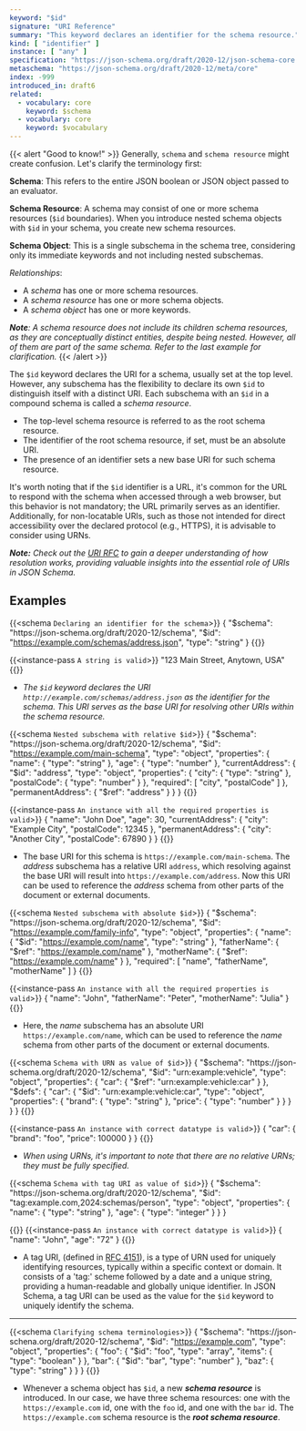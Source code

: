```yaml
---
keyword: "$id"
signature: "URI Reference"
summary: "This keyword declares an identifier for the schema resource."
kind: [ "identifier" ]
instance: [ "any" ]
specification: "https://json-schema.org/draft/2020-12/json-schema-core.html#section-8.2.1"
metaschema: "https://json-schema.org/draft/2020-12/meta/core"
index: -999
introduced_in: draft6
related:
  - vocabulary: core
    keyword: $schema
  - vocabulary: core
    keyword: $vocabulary
---
```


{{< alert "Good to know!" >}}
Generally, `schema` and `schema resource` might create confusion. Let's clarify the terminology first:

**Schema**: This refers to the entire JSON boolean or JSON object passed to an evaluator.

**Schema Resource**: A schema may consist of one or more schema resources (`$id` boundaries). When you introduce nested schema objects with `$id` in your schema, you create new schema resources.

**Schema Object**: This is a single subschema in the schema tree, considering only its immediate keywords and not including nested subschemas.


_Relationships_:
* A _schema_ has one or more schema resources.
* A _schema resource_ has one or more schema objects.
* A _schema object_ has one or more keywords.

_**Note**: A schema resource does not include its children schema resources, as they are conceptually distinct entities, despite being nested.  However, all of them are part of the same schema. Refer to the last example for clarification._
{{< /alert >}}

The `$id` keyword declares the URI for a schema, usually set at the top level. However, any subschema has the flexibility to declare its own `$id` to distinguish itself with a distinct URI. Each subschema with an `$id` in a compound schema is called a _schema resource_.

* The top-level schema resource is referred to as the root schema resource.
* The identifier of the root schema resource, if set, must be an absolute URI.
* The presence of an identifier sets a new base URI for such schema resource.

It's worth noting that if the `$id` identifier is a URL, it's common for the URL to respond with the schema when accessed through a web browser, but this behavior is not mandatory; the URL primarily serves as an identifier. Additionally, for non-locatable URIs, such as those not intended for direct accessibility over the declared protocol (e.g., HTTPS), it is advisable to consider using URNs.

_**Note:** Check out the [URI RFC](https://datatracker.ietf.org/doc/html/rfc3986) to gain a deeper understanding of how resolution works, providing valuable insights into the essential role of URIs in JSON Schema._


## Examples

{{<schema `Declaring an identifier for the schema`>}}
{
  "$schema": "https://json-schema.org/draft/2020-12/schema",
  "$id": "https://example.com/schemas/address.json",
  "type": "string"
}
{{</schema>}}

{{<instance-pass `A string is valid`>}}
"123 Main Street, Anytown, USA"
{{</instance-pass>}}


- _The `$id` keyword declares the URI `http://example.com/schemas/address.json` as the identifier for the schema. This URI serves as the base URI for resolving other URIs within the schema resource._

{{<schema `Nested subschema with relative $id`>}}
{
  "$schema": "https://json-schema.org/draft/2020-12/schema",
  "$id": "https://example.com/main-schema",
  "type": "object",
  "properties": {
    "name": { "type": "string" },
    "age": { "type": "number" },
    "currentAddress": {
      "$id": "address",
      "type": "object",
      "properties": {
        "city": { "type": "string" },
        "postalCode": { "type": "number" }
      },
      "required": [ "city", "postalCode" ]
    },
    "permanentAddress": {
      "$ref": "address"
    }
  }
}
{{</schema>}}

{{<instance-pass `An instance with all the required properties is valid`>}}
{
  "name": "John Doe",
  "age": 30,
  "currentAddress": {
    "city": "Example City",
    "postalCode": 12345
  },
  "permanentAddress": {
    "city": "Another City",
    "postalCode": 67890
  }
}
{{</instance-pass>}}

- The base URI for this schema is `https://example.com/main-schema`. The _address_ subschema has a relative URI `address`, which resolving against the base URI will result into `https://example.com/address`. Now this URI can be used to reference the  _address_ schema from other parts of the document or external documents.

{{<schema `Nested subschema with absolute $id`>}}
{
  "$schema": "https://json-schema.org/draft/2020-12/schema",
  "$id": "https://example.com/family-info",
  "type": "object",
  "properties": {
    "name": {
      "$id": "https://example.com/name",
      "type": "string"
    },
    "fatherName": { "$ref": "https://example.com/name" },
    "motherName": { "$ref": "https://example.com/name" }
  },
  "required": [ "name", "fatherName", "motherName" ]
}
{{</schema>}}

{{<instance-pass `An instance with all the required properties is valid`>}}
{
  "name": "John",
  "fatherName": "Peter",
  "motherName": "Julia"
}
{{</instance-pass>}}

- Here, the _name_ subschema has an absolute URI `https://example.com/name`, which can be used to reference the  _name_ schema from other parts of the document or external documents.

{{<schema `Schema with URN as value of $id`>}}
{
  "$schema": "https://json-schema.org/draft/2020-12/schema",
  "$id": "urn:example:vehicle",
  "type": "object",
  "properties": {
    "car": {
      "$ref": "urn:example:vehicle:car"
    }
  },
  "$defs": {
    "car": {
      "$id": "urn:example:vehicle:car",
      "type": "object",
      "properties": {
        "brand": { "type": "string" },
        "price": { "type": "number" }
      }
    }
  }
}
{{</schema>}}

{{<instance-pass `An instance with correct datatype is valid`>}}
{
  "car": {
    "brand": "foo",
    "price": 100000
  }
}
{{</instance-pass>}}

- _When using URNs, it's important to note that there are no relative URNs; they must be fully specified._

{{<schema `Schema with tag URI as value of $id`>}}
{
  "$schema": "https://json-schema.org/draft/2020-12/schema",
  "$id": "tag:example.com,2024:schemas/person",
  "type": "object",
  "properties": {
    "name": { "type": "string" },
    "age": { "type": "integer" }
  }
}

{{</schema>}}
{{<instance-pass `An instance with correct datatype is valid`>}}
{
  "name": "John",
  "age": "72"
}
{{</instance-pass>}}

- A tag URI, (defined in [RFC 4151](http://www.faqs.org/rfcs/rfc4151.html)), is a type of URN used for uniquely identifying resources, typically within a specific context or domain. It consists of a 'tag:' scheme followed by a date and a unique string, providing a human-readable and globally unique identifier. In JSON Schema, a tag URI can be used as the value for the `$id` keyword to uniquely identify the schema.

 ---

{{<schema `Clarifying schema terminologies`>}}
{
  "$schema": "https://json-schena.org/draft/2020-12/schema",
  "$id": "https://example.com",
  "type": "object",
  "properties": {
    "foo": {
      "$id": "foo",
      "type": "array",
      "items": { "type": "boolean" }
    },
    "bar": {
      "$id": "bar",
      "type": "number"
    },
    "baz": { "type": "string" }
  }
}
{{</schema>}}

-  Whenever a schema object has `$id`, a new ***schema resource*** is introduced. In our case, we have three schema resources: one with the `https://example.com` id, one with the `foo` id, and one with the `bar` id. The `https://example.com` schema resource is the ***root schema resource***.